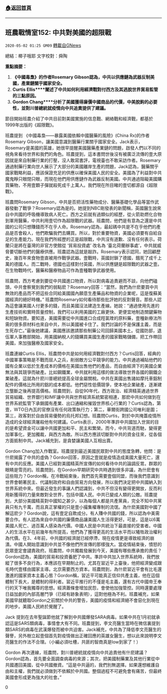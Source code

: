 ###  [:house:返回首頁](https://github.com/ourhimalayas/txt)
---

## 班農戰情室152: 中共對美國的超限戰
`2020-05-02 01:25 GM09` [轉載自GNews](https://gnews.org/zh-hant/191657/)

總結：椰子哦耶 文字校對：舜陶

**重點摘要：**

1. **《中國毒梟》的作者****Rosemary Gibson****認為，中共以供應鏈為武器反制美國，產業鏈關乎國家安全。**
2. **Curtis Ellis****闡述了中共如何利用經濟戰對付西方及其逃脫世界貿易監管的三點原因。**
3. **Gordon Chang****分析了美國獲得廉價中國商品的代價，中美脫鉤的必要性，並對川普總統就疫情向中共追責提供了建議。**


節目開始班農介紹了中共目前對美國實施的信息戰、網絡戰和經濟戰，都基於1999年出版的《超限戰》。

班農提到 《中國毒梟——暴露美國依賴中國醫藥的風險》(China Rx)的作者 Rosemary Gibson，讓美國意識到醫藥行業關乎國家安全。Jack表示，Rosemary是美國的英雄，她很早提醒美國醫藥產業鏈的問題，啟發人們以不同的視角來看待世界和我們的角色。班農提到，這本書問世後沒有被廣泛流傳的壹大原因就是來自制藥行業的打壓，沒人敢寫書評，電視臺也不敢采訪作者。Rosemary通過制藥行業向世人展示了大部分的美國離岸生產的問題，Jack認為，醫藥關乎國家戰略利益，應該保證充足的供應以確保美國人民的安全。美國為了利益對中共魔鬼睜只眼閉只眼，而現在他們用供應鏈作為武器反制美國。中共通過阻礙美國購買藥物，不用壹顆子彈就殺死成千上萬人。我們現在所目睹的壹切都源自《超限戰》。

班農問Rosemary Gibson，中共是否把活性藥物成分、醫藥基礎化學品等當作武器發動了戰爭？Rosemary認為是的。她提到NBC剛發表的新聞稱，英國醫生說來自中共國的呼吸機導致病人死亡。西方之前就有過類似的經歷，從火箭助燃化合物到軍用醫藥，中共利用壹切作為超限戰的武器。班農問，他們是有意為之還是中共國的公司只想賺錢而不在乎人命。Rosemary認為，最起碼中共是不在乎他們的產品是否會殺人，他們欺騙我們去購買。所以，對於重要物資，美國必須要有自給自足的生產能力。現在我們所經歷的正是超限戰，中共沒有道歉、沒有任何表示。荷蘭只是將在臺灣的非官方使館從 ‘貿易投資處’ 改名為 ‘臺北荷蘭辦事處’，中共就威脅要切斷他們的醫療供應。班農認為這就是敲詐。Rosemary表示認同，她回顧歷史，幾百年來食物壹直被用作戰爭武器。壹戰時，英國封鎖了德國，餓死了成千上萬的德國人。而二戰時，德國也這樣對付英國，所以供應鏈是超限戰的武器之壹。在生物戰時代，醫藥和醫療物品可作為壹種戰爭武器使用。

班農問，西方考慮到要從中共國進口物資，所以對病毒追責避而不談，向他們磕頭，中共會察覺到我們的弱點麽？Rosemary回答：“當然，我們為什麽要買中共無效的產品而不把這些合同給美國國內願意生產藥品和物資的企業呢，這是復蘇美國經濟的絕好時機。” 班農問Rosemary如何看待那些批評她的反對聲音。那些人認為這會讓美國人付更多的錢，而且美國沒法建造生產線。她說：“通過使用先進的生產技術和實時質量控制，我們可以利用美國的工廠更快、更便宜地制造關鍵藥物和短缺物資。要知道，美國需要從中共國進口合成羥氯喹的原料藥，壹種新療法所需的很多原材料也來自中共，所以美國被卡住了。我們討論的不是保護主義，而是生死存亡。”最後她建議，美國應該邀請那些制藥公司回歸美國本土。從國防部，退伍軍人事務部開始，用美國納稅人的錢購買美國生產的國家戰略儲備，把工作帶回美國，來加強醫療及國家安全。

班農連線Curtis Ellis，班農問中共是如何用經濟戰對付西方？Curtis回答，經典的中國軍事策略是不戰而屈人之兵，削弱敵方公平競爭的能力。中共通過補貼他們的國有企業以低於生產成本的價格在美國出售他們的產品，而自由經濟下的美國企業無法與其競爭而破產。比如鋼鐵業，中共就利用這樣的做法導致世界各國的鋼鐵企業破產。這就為什麽川普總統提高全球金屬關稅。中共在美國出售諸如摩托車鋁制配件的價格比所用的鋁的成本都低。他們惡性低價競爭，使本地企業破產，逐漸建立壟斷之後再提高價格。班農問到，自從90年代，西方政治、經濟精英通過世界貿易組織、世界銀行和IMF讓中共與世界經濟系統緊密相連，那麽中共如何做到在世界系統監管下承銷國有產業、出口通縮和摧毀世界核心行業的？Curtis認為，第壹，WTO日內瓦的官僚沒有任何政策執行力；第二，華爾街跨國公司唯利是圖；第三，政客對於自由貿易優勢的烏托邦幻想。班農問Curtis，對於中共掩蓋疫情所造成的全球經濟屠殺他有何建議。Curtis表示，2000年準許中共國加入世貿的目的是希望資金可以讓中共國更加和平、民主和繁榮。而今，中共背道而馳，變得更加軍事化，更加獨裁，與西方為敵。所以西方應該切斷對中共的資金往來，從各個方面抵制中共。Jack補充到，是貪婪讓美國人互相出賣。

Gordon Chang加入作戰室。班農提到最近美國民眾對中共的態度急轉，他問：是什麽揭露了中共的虛偽？Gordon回答，原因之壹就是疫情造成美國大量死亡，還有中共的反應。美國人已經對美國精英所宣傳的如何看待中共的論調反胃。群眾的眼睛是雪亮的。班農問到，在Gordon早期研究中共時遇到很多非議，為什麽會有這些阻力？Gordon稱，在冷戰結束後，我們首先需要壹個同盟，而後我們意識到世界會朝著民主、代議制政府和自由貿易方向發展，所以我們決定把中共國納入到世界系統中來。但最近發生的事讓人們認識到，中共不但沒有變得更開放，反而利用新獲得的力量來敵對全世界，包括中國人民。中共已變成人類的公敵。班農提到，大部分美國精英對中國知之甚少，以為每個人都是共產黨員，完全不知中共黨員只有九千萬，而且真正掌權的只是壹小撮集權專制的流氓。為什麽美國對中國了解這麽少？Gordon說，這有壹定自欺成分。有人賺中共國的錢，所以認為中美需要合作。有人認為來自中共國的廉價商品讓美國人生活得更好。可是，這是以6萬美國人死亡、過百萬人感染為代價。中國人民是中共統治下最直接的受害者。中國人的生活水平在前幾年有所提高，他們為了獲得更高的生活水平而以犧牲政治權利為代價。在3、4年前，中共國的經濟就已經停滯，現在疫情更是導致經濟的崩潰。中國人開始意識到中共並不像他們所宣傳的那樣強大。當疫情結束後，憤怒的民眾壹定會譴責政府。班農問，中共獨裁發展到今天，美國有哪些應承擔的責任？Gordon認為，美國的貿易和投資養肥了中共。準許中共加入世界系統時，我們放縱了很多不良行為，本應該在早期制止的。尤其在習近平上臺後，他把經濟變成跟毛時代壹樣由國家主導。北京需要西方資本。班農問到，為什麽習近平會有比毛還激進的國家資本主義心態？Gordon稱，習近平可能真正信仰共產主義，他在這個體制下長大，是體制的得利者。習近平推行的不僅是毛主義，還有古代中國帝王奉行的天下唯我獨尊的思想。經濟蕭條會增加民怨，會使他加強管控。同時還要處理日益加劇的內部高層鬥爭（已經有跡象表明），這對他極為不利。班農補充，如果美國早就聽取Gordon之前關於中共的警告，美國的疫情和經濟絕不會惡化到現在的地步。美國人民終於覺醒了。

Jack 提到在去年聖誕節他就了解到中共國爆發SARA病毒。如果中共在1月初就承認這是SARS類病毒，事情會大有不同。班農提到，李文亮醫生當時在微信裏提到類SARS的病毒在武漢爆發而被中共迫害。Jack補充，中共為了降低李文亮醫生的聲譽，另外樹立起壹個首先對疫情做出正確回應的英雄女醫生，想以此來說明李文亮醫生的作法不合理。（小編必須吐槽，共匪的智商真是low到家了！）

Gordon 再次連線，班農問，對川普總統就疫情向中共追責他有什麽建議？Gordon認為，首先要全面調查病毒的來源；其次，把美國制藥業及其他行業從中共國遷回美國，從中共國撤資。“這是中共逼的，我們別無選擇。如果還想維護自由和主權，我們就必須做到不依賴於中共國。整個過程不可避免會有痛苦，但最終美國會形成更為強大的社會。”

0
